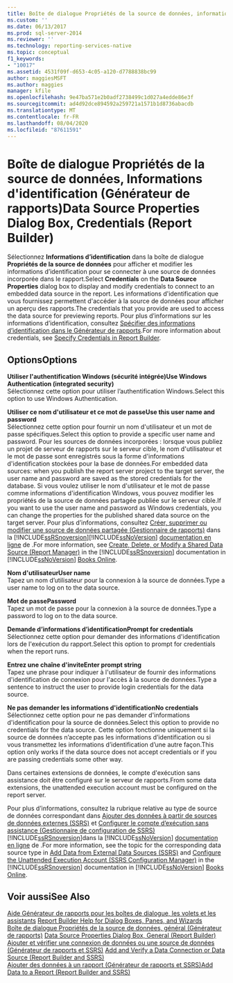 ```yaml
---
title: Boîte de dialogue Propriétés de la source de données, informations d’identification (Générateur de rapports) | Microsoft Docs
ms.custom: ''
ms.date: 06/13/2017
ms.prod: sql-server-2014
ms.reviewer: ''
ms.technology: reporting-services-native
ms.topic: conceptual
f1_keywords:
- "10017"
ms.assetid: 4531f09f-d653-4c05-a120-d7788838bc99
author: maggiesMSFT
ms.author: maggies
manager: kfile
ms.openlocfilehash: 9e47ba571e2b0adf2738499c1d027a4edde86e3f
ms.sourcegitcommit: ad4d92dce894592a259721a1571b1d8736abacdb
ms.translationtype: MT
ms.contentlocale: fr-FR
ms.lasthandoff: 08/04/2020
ms.locfileid: "87611591"
---
```

# <a name="data-source-properties-dialog-box-credentials-report-builder"></a><span data-ttu-id="bfc25-102">Boîte de dialogue Propriétés de la source de données, Informations d'identification (Générateur de rapports)</span><span class="sxs-lookup"><span data-stu-id="bfc25-102">Data Source Properties Dialog Box, Credentials (Report Builder)</span></span>
  <span data-ttu-id="bfc25-103">Sélectionnez **Informations d’identification** dans la boîte de dialogue **Propriétés de la source de données** pour afficher et modifier les informations d’identification pour se connecter à une source de données incorporée dans le rapport.</span><span class="sxs-lookup"><span data-stu-id="bfc25-103">Select **Credentials** on the **Data Source Properties** dialog box to display and modify credentials to connect to an embedded data source in the report.</span></span> <span data-ttu-id="bfc25-104">Les informations d'identification que vous fournissez permettent d'accéder à la source de données pour afficher un aperçu des rapports.</span><span class="sxs-lookup"><span data-stu-id="bfc25-104">The credentials that you provide are used to access the data source for previewing reports.</span></span> <span data-ttu-id="bfc25-105">Pour plus d’informations sur les informations d’identification, consultez [Spécifier des informations d’identification dans le Générateur de rapports](../../2014/reporting-services/specify-credentials-in-report-builder.md).</span><span class="sxs-lookup"><span data-stu-id="bfc25-105">For more information about credentials, see [Specify Credentials in Report Builder](../../2014/reporting-services/specify-credentials-in-report-builder.md).</span></span>  
  
## <a name="options"></a><span data-ttu-id="bfc25-106">Options</span><span class="sxs-lookup"><span data-stu-id="bfc25-106">Options</span></span>  
 <span data-ttu-id="bfc25-107">**Utiliser l'authentification Windows (sécurité intégrée)**</span><span class="sxs-lookup"><span data-stu-id="bfc25-107">**Use Windows Authentication (integrated security)**</span></span>  
 <span data-ttu-id="bfc25-108">Sélectionnez cette option pour utiliser l’authentification Windows.</span><span class="sxs-lookup"><span data-stu-id="bfc25-108">Select this option to use Windows Authentication.</span></span>  
  
 <span data-ttu-id="bfc25-109">**Utiliser ce nom d'utilisateur et ce mot de passe**</span><span class="sxs-lookup"><span data-stu-id="bfc25-109">**Use this user name and password**</span></span>  
 <span data-ttu-id="bfc25-110">Sélectionnez cette option pour fournir un nom d'utilisateur et un mot de passe spécifiques.</span><span class="sxs-lookup"><span data-stu-id="bfc25-110">Select this option to provide a specific user name and password.</span></span> <span data-ttu-id="bfc25-111">Pour les sources de données incorporées : lorsque vous publiez un projet de serveur de rapports sur le serveur cible, le nom d'utilisateur et le mot de passe sont enregistrés sous la forme d'informations d'identification stockées pour la base de données.</span><span class="sxs-lookup"><span data-stu-id="bfc25-111">For embedded data sources: when you publish the report server project to the target server, the user name and password are saved as the stored credentials for the database.</span></span> <span data-ttu-id="bfc25-112">Si vous voulez utiliser le nom d'utilisateur et le mot de passe comme informations d'identification Windows, vous pouvez modifier les propriétés de la source de données partagée publiée sur le serveur cible.</span><span class="sxs-lookup"><span data-stu-id="bfc25-112">If you want to use the user name and password as Windows credentials, you can change the properties for the published shared data source on the target server.</span></span> <span data-ttu-id="bfc25-113">Pour plus d’informations, consultez [Créer, supprimer ou modifier une source de données partagée &#40;Gestionnaire de rapports&#41;](../../2014/reporting-services/create-delete-or-modify-a-shared-data-source-report-manager.md) dans la [!INCLUDE[ssRSnoversion](../includes/ssrsnoversion-md.md)][!INCLUDE[ssNoVersion](../includes/ssnoversion-md.md)] [documentation en ligne](https://go.microsoft.com/fwlink/?linkid=121312) de .</span><span class="sxs-lookup"><span data-stu-id="bfc25-113">For more information, see [Create, Delete, or Modify a Shared Data Source &#40;Report Manager&#41;](../../2014/reporting-services/create-delete-or-modify-a-shared-data-source-report-manager.md) in the [!INCLUDE[ssRSnoversion](../includes/ssrsnoversion-md.md)] documentation in [!INCLUDE[ssNoVersion](../includes/ssnoversion-md.md)] [Books Online](https://go.microsoft.com/fwlink/?linkid=121312).</span></span>  
  
 <span data-ttu-id="bfc25-114">**Nom d'utilisateur**</span><span class="sxs-lookup"><span data-stu-id="bfc25-114">**User name**</span></span>  
 <span data-ttu-id="bfc25-115">Tapez un nom d’utilisateur pour la connexion à la source de données.</span><span class="sxs-lookup"><span data-stu-id="bfc25-115">Type a user name to log on to the data source.</span></span>  
  
 <span data-ttu-id="bfc25-116">**Mot de passe**</span><span class="sxs-lookup"><span data-stu-id="bfc25-116">**Password**</span></span>  
 <span data-ttu-id="bfc25-117">Tapez un mot de passe pour la connexion à la source de données.</span><span class="sxs-lookup"><span data-stu-id="bfc25-117">Type a password to log on to the data source.</span></span>  
  
 <span data-ttu-id="bfc25-118">**Demande d’informations d’identification**</span><span class="sxs-lookup"><span data-stu-id="bfc25-118">**Prompt for credentials**</span></span>  
 <span data-ttu-id="bfc25-119">Sélectionnez cette option pour demander des informations d'identification lors de l'exécution du rapport.</span><span class="sxs-lookup"><span data-stu-id="bfc25-119">Select this option to prompt for credentials when the report runs.</span></span>  
  
 <span data-ttu-id="bfc25-120">**Entrez une chaîne d'invite**</span><span class="sxs-lookup"><span data-stu-id="bfc25-120">**Enter prompt string**</span></span>  
 <span data-ttu-id="bfc25-121">Tapez une phrase pour indiquer à l'utilisateur de fournir des informations d'identification de connexion pour l'accès à la source de données.</span><span class="sxs-lookup"><span data-stu-id="bfc25-121">Type a sentence to instruct the user to provide login credentials for the data source.</span></span>  
  
 <span data-ttu-id="bfc25-122">**Ne pas demander les informations d'identification**</span><span class="sxs-lookup"><span data-stu-id="bfc25-122">**No credentials**</span></span>  
 <span data-ttu-id="bfc25-123">Sélectionnez cette option pour ne pas demander d'informations d'identification pour la source de données.</span><span class="sxs-lookup"><span data-stu-id="bfc25-123">Select this option to provide no credentials for the data source.</span></span> <span data-ttu-id="bfc25-124">Cette option fonctionne uniquement si la source de données n’accepte pas les informations d’identification ou si vous transmettez les informations d’identification d’une autre façon.</span><span class="sxs-lookup"><span data-stu-id="bfc25-124">This option only works if the data source does not accept credentials or if you are passing credentials some other way.</span></span>  
  
 <span data-ttu-id="bfc25-125">Dans certaines extensions de données, le compte d'exécution sans assistance doit être configuré sur le serveur de rapports.</span><span class="sxs-lookup"><span data-stu-id="bfc25-125">From some data extensions, the unattended execution account must be configured on the report server.</span></span>  
  
 <span data-ttu-id="bfc25-126">Pour plus d’informations, consultez la rubrique relative au type de source de données correspondant dans [Ajouter des données à partir de sources de données externes &#40;SSRS&#41;](report-data/add-data-from-external-data-sources-ssrs.md) et [Configurer le compte d’exécution sans assistance &#40;Gestionnaire de configuration de SSRS&#41;](install-windows/configure-the-unattended-execution-account-ssrs-configuration-manager.md)[!INCLUDE[ssRSnoversion](../includes/ssrsnoversion-md.md)]dans la [!INCLUDE[ssNoVersion](../includes/ssnoversion-md.md)] [documentation en ligne](https://go.microsoft.com/fwlink/?linkid=121312) de .</span><span class="sxs-lookup"><span data-stu-id="bfc25-126">For more information, see the topic for the corresponding data source type in [Add Data from External Data Sources &#40;SSRS&#41;](report-data/add-data-from-external-data-sources-ssrs.md) and [Configure the Unattended Execution Account &#40;SSRS Configuration Manager&#41;](install-windows/configure-the-unattended-execution-account-ssrs-configuration-manager.md) in the [!INCLUDE[ssRSnoversion](../includes/ssrsnoversion-md.md)] documentation in [!INCLUDE[ssNoVersion](../includes/ssnoversion-md.md)] [Books Online](https://go.microsoft.com/fwlink/?linkid=121312).</span></span>  
  
## <a name="see-also"></a><span data-ttu-id="bfc25-127">Voir aussi</span><span class="sxs-lookup"><span data-stu-id="bfc25-127">See Also</span></span>  
 <span data-ttu-id="bfc25-128">[Aide Générateur de rapports pour les boîtes de dialogue, les volets et les assistants](../../2014/reporting-services/report-builder-help-for-dialog-boxes-panes-and-wizards.md) </span><span class="sxs-lookup"><span data-stu-id="bfc25-128">[Report Builder Help for Dialog Boxes, Panes, and Wizards](../../2014/reporting-services/report-builder-help-for-dialog-boxes-panes-and-wizards.md) </span></span>  
 <span data-ttu-id="bfc25-129">[Boîte de dialogue Propriétés de la source de données, général &#40;Générateur de rapports&#41;](../../2014/reporting-services/data-source-properties-dialog-box-general-report-builder.md) </span><span class="sxs-lookup"><span data-stu-id="bfc25-129">[Data Source Properties Dialog Box, General &#40;Report Builder&#41;](../../2014/reporting-services/data-source-properties-dialog-box-general-report-builder.md) </span></span>  
 <span data-ttu-id="bfc25-130">[Ajouter et vérifier une connexion de données ou une source de données &#40;Générateur de rapports et SSRS&#41;](report-data/add-and-verify-a-data-connection-report-builder-and-ssrs.md) </span><span class="sxs-lookup"><span data-stu-id="bfc25-130">[Add and Verify a Data Connection or Data Source &#40;Report Builder and SSRS&#41;](report-data/add-and-verify-a-data-connection-report-builder-and-ssrs.md) </span></span>  
 [<span data-ttu-id="bfc25-131">Ajouter des données à un rapport &#40;Générateur de rapports et SSRS&#41;</span><span class="sxs-lookup"><span data-stu-id="bfc25-131">Add Data to a Report &#40;Report Builder and SSRS&#41;</span></span>](report-data/report-datasets-ssrs.md)  
  
  
